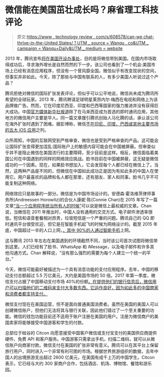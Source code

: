 # 微信能在美国茁壮成长吗？麻省理工科技评论

> 原文:[https://www . technology review . com/s/608578/can-we chat-thrive-in-the-United States/？UTM _ source = Wanqu . co&UTM _ campaign = Wanqu+Daily&UTM _ medium = website](https://www.technologyreview.com/s/608578/can-wechat-thrive-in-the-united-states/?utm_source=wanqu.co&utm_campaign=Wanqu+Daily&utm_medium=website)

2013 年，腾讯宣布[将在美国开设办事处](http://english.caijing.com.cn/2013-02-25/112528351.html)，目的是将微信带到美国。在国内市场取得成功后，寻求海外增长是自然而然的下一步。该公司也看到了一个机会:美国市场上已经有消息应用程序，但没有一个曾风靡全国。微信似乎有改变现状的空间，但事实并非如此。今天，除了那些与中国有联系的人，有多少美国人听说过这个产品？

腾讯拒绝对微信的国际扩张发表评论，但似乎可以公平地说，微信尚未成为腾讯所希望的全球玩家。2013 年，腾讯聘请足球明星莱昂内尔·梅西在电视和网络上为该品牌做广告。然而，它在印度尼西亚、印度和巴西等国家的强力推进并没有获得巨大成功。中国[官方媒体新华社报道](http://news.xinhuanet.com/english/2016-11/17/c_135838082.htm)除了在马来西亚成为首选的即时通讯应用，其他地方的微信用户主要是华人。同一篇文章援引腾讯创始人马化腾的话，承认该公司在海外扩张时遇到了困难。据彭博称，微信[不在印尼、印度、巴西或其他主要市场的五大 iOS 应用](https://www.bloomberg.com/news/features/2017-06-28/tencent-rules-china-the-problem-is-the-rest-of-the-world)之列。

众所周知，中国的互联网受到严格审查，微信也是受到严格审查的产品。这可能会让国际扩张变得更加混乱:国际账户上的敏感内容可能会在中国被屏蔽。但审查似乎并不是阻止微信在美国流行的主要障碍，至少目前是这样。相反，微信面临着美国公司在中国遇到的同样的网络效应挑战。脸书目前在中国被屏蔽，这无疑是微信成功的一个因素。现在，如果脸书想加入，它会发现每个人都已经在微信上了。当然，这两种产品是不同的，但微信在中国如此成功正是因为有如此多的中国人在使用它。用户最喜欢的品牌和名人都在那里，还有朋友、家人和同事。脸书几乎不可能复制这种网络。

网络效应只是故事的一部分。微信是为中国市场设计的。安德森·霍洛维茨律师事务所(Andreessen Horowitz)的合伙人康妮·陈(Connie Chan)在 2015 年写了一篇文章[“当一个应用程序统治所有人的时候”](https://a16z.com/2015/08/06/wechat-china-mobile-first/)可以说是微信上最权威的文章。Chan 说，当微信在 2011 年推出时，中国人没有通用的交流方式。电子邮件渗透率很低。短信和语音套餐相对昂贵，垃圾短信是一个严重的问题。腾讯自己的 QQ 即时通讯平台很受欢迎，但它是在智能手机起飞的时候为网络设计的。截至 2015 年底，中国超过一半的人口上网，[，其中 90%的人通过智能手机](https://blogs.wsj.com/chinarealtime/2016/01/26/more-than-half-of-chinas-population-is-online-and-most-use-smartphones/)上网。

这与腾讯 2013 年左右在美国遇到的环境截然不同，当时该公司首次试图将微信带到这里。人们已经有了脸书、WhatsApp 和 iMessage，以及电子邮件和许多其他沟通方式。Chan 解释说，“没有那么强烈的需要为每个人建立一个统一的平台。”

今天，微信可能最好被描述为一个具有消息功能的支付应用程序。去年，中国的移动支付总额超过 5.5 万亿美元，大约是美国市场的 50 倍。2017 年第一季度，微信支付占据了中国移动支付市场 40%的份额[。在提供他们的银行信息后，微信用户可以扫描他们的二维码来支付大多数东西。它运作良好，因为如此多的中国商家和消费者都支持支付。](http://dq756f9pzlyr3.cloudfront.net/file/Internet+Trends+2017+Report.pdf)

微信支付现在在美国运营，但不是面向普通美国消费者。虽然在美国的美国人可以创建微信账户，但他们无法将其与银行关联，因此他们错过了一个至关重要的功能。微信的钱包功能目前还不适用于账户注册在美国的用户。注册为微信商户的美国卖家将能够接受中国游客和学生的付款。

总部位于硅谷的 Citcon 向愿意接受中国客户微信或支付宝支付的美国供应商提供硬件、免费 API 和客户服务。中国游客只需拿出手机，扫描二维码，就可以从微信账户向商家付款。微信支付在美国的扩张非常有意义。腾讯可以在其平台上保留旅行用户，同时进入一个非常有利可图的市场。根据世界旅游组织的数据，去年中国人的出境旅游支出超过 2600 亿美元，在美国有成千上万的中国学生。Citcon 表示，它已经与大约 300 家商户合作，包括酒店、机场、博物馆、餐馆和游乐园。